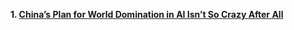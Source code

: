 
**1. [China’s Plan for World Domination in AI Isn’t So Crazy After All](https://www.bloomberg.com/amp/news/articles/2017-08-14/china-s-plan-for-world-domination-in-ai-isn-t-so-crazy-after-all)**
